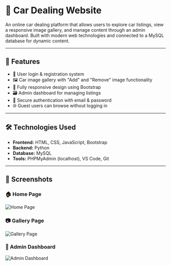 # 🚗 Car Dealing Website

An online car dealing platform that allows users to explore car listings, view a responsive image gallery, and manage content through an admin dashboard. Built with modern web technologies and connected to a MySQL database for dynamic content.

---

## 🌟 Features

- 🧾 User login & registration system
- 🖼️ Car image gallery with "Add" and "Remove" image functionality
- 📱 Fully responsive design using Bootstrap
- 🗃️ Admin dashboard for managing listings
- 🔐 Secure authentication with email & password
- 🌐 Guest users can browse without logging in

---

## 🛠️ Technologies Used

- **Frontend:** HTML, CSS, JavaScript, Bootstrap  
- **Backend:** Python  
- **Database:** MySQL  
- **Tools:** PHPMyAdmin (localhost), VS Code, Git

---

## 📸 Screenshots

### 🏠 Home Page
![Home Page](screenshots/homepage.png)

### 📷 Gallery Page
![Gallery Page](screenshots/gallery.png)

### 🔧 Admin Dashboard
![Admin Dashboard](screenshots/admin.png)



